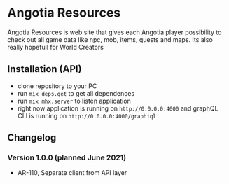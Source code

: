 # Angotia Resources
Angotia Resources is web site that gives each Angotia player possibility to check out all game data like npc, mob, items, quests and maps. Its also really hopefull for World Creators
## Installation (API)
- clone repository to your PC
- run `mix deps.get` to get all dependences
- run `mix mhx.server` to listen application
- right now application is running on `http://0.0.0.0:4000` and graphQL CLI is running on `http://0.0.0.0:4000/graphiql`

## Changelog

### Version 1.0.0 (planned June 2021)
- AR-110, Separate client from API layer

